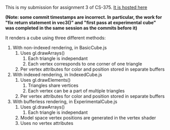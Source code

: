 This is my submission for assignment 3 of CS-375.
[It is hosted here](https://blue.cs.sonoma.edu/~hblakey/CS-375/Assignment-3/cubes.html)

**(Note: some commit timestamps are incorrect. In particular, the work for "fix return statement in vec3()" and "first pass at experimental cube" was completed in the same session as the commits before it)**

It renders a cube using three different methods:

1. With non-indexed rendering, in BasicCube.js
   1. Uses gl.drawArrays()
      1. Each triangle is independant
      2. Each vertex corresponds to one corner of one triangle
   2. Per vertex attributes for color and position stored in separate buffers
2. With indexed rendering, in IndexedCube.js
   1. Uses gl.drawElements()
      1. Triangles share vertices
      2. Each vertex can be a part of multiple triangles
   2. Per vertex attributes for color and position stored in separate buffers
3. With bufferless rendering, in ExperimentalCube.js
   1. Uses gl.drawArrays()
      1. Each triangle is independant
   2. Model space vertex positions are generated in the vertex shader
   3. Uses no vertex attributes
